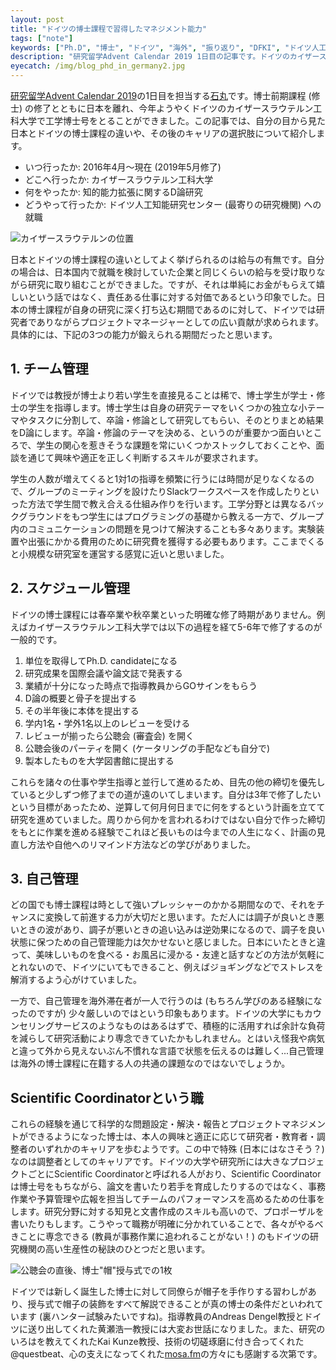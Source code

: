 ```yaml
---
layout: post
title: "ドイツの博士課程で習得したマネジメント能力"
tags: ["note"]
keywords: ["Ph.D", "博士", "ドイツ", "海外", "振り返り", "DFKI", "ドイツ人工知能研究センター", "カイザースラウテルン工科大学"]
description: "研究留学Advent Calendar 2019 1日目の記事です。ドイツのカイザースラウテルン工科大学で工学博士号をとることができたので、自分の目から見た日本とドイツの博士課程の違いや、その後のキャリアの選択肢について紹介します。"
eyecatch: /img/blog_phd_in_germany2.jpg
---
```


[研究留学Advent Calendar 2019](https://adventar.org/calendars/4026)の1日目を担当する[石丸](/ja/)です。博士前期課程 (修士) の修了とともに日本を離れ、今年ようやくドイツのカイザースラウテルン工科大学で工学博士号をとることができました。この記事では、自分の目から見た日本とドイツの博士課程の違いや、その後のキャリアの選択肢について紹介します。

* いつ行ったか: 2016年4月〜現在 (2019年5月修了)
* どこへ行ったか: カイザースラウテルン工科大学
* 何をやったか: 知的能力拡張に関するD論研究
* どうやって行ったか: ドイツ人工知能研究センター (最寄りの研究機関) への就職

![カイザースラウテルンの位置](/img/blog_phd_in_germany1.jpg)

日本とドイツの博士課程の違いとしてよく挙げられるのは給与の有無です。自分の場合は、日本国内で就職を検討していた企業と同じくらいの給与を受け取りながら研究に取り組むことができました。ですが、それは単純にお金がもらえて嬉しいという話ではなく、責任ある仕事に対する対価であるという印象でした。日本の博士課程が自身の研究に深く打ち込む期間であるのに対して、ドイツでは研究者でありながらプロジェクトマネージャーとしての広い貢献が求められます。具体的には、下記の3つの能力が鍛えられる期間だったと思います。

## 1. チーム管理

ドイツでは教授が博士より若い学生を直接見ることは稀で、博士学生が学士・修士の学生を指導します。博士学生は自身の研究テーマをいくつかの独立な小テーマやタスクに分割して、卒論・修論として研究してもらい、そのとりまとめ結果をD論にします。卒論・修論のテーマを決める、というのが重要かつ面白いところで、学生の関心を惹きそうな課題を常にいくつかストックしておくことや、面談を通じて興味や適正を正しく判断するスキルが要求されます。

学生の人数が増えてくると1対1の指導を頻繁に行うには時間が足りなくなるので、グループのミーティングを設けたりSlackワークスペースを作成したりといった方法で学生間で教え合える仕組み作りを行います。工学分野とは異なるバックグラウンドをもつ学生にはプログラミングの基礎から教える一方で、グループ内のコミュニケーションの問題を見つけて解決することも多々あります。実験装置や出張にかかる費用のために研究費を獲得する必要もあります。ここまでくると小規模な研究室を運営する感覚に近いと思いました。

## 2. スケジュール管理

ドイツの博士課程には春卒業や秋卒業といった明確な修了時期がありません。例えばカイザースラウテルン工科大学では以下の過程を経て5-6年で修了するのが一般的です。

1. 単位を取得してPh.D. candidateになる
2. 研究成果を国際会議や論文誌で発表する
3. 業績が十分になった時点で指導教員からGOサインをもらう
4. D論の概要と骨子を提出する
5. その半年後に本体を提出する
6. 学内1名・学外1名以上のレビューを受ける
7. レビューが揃ったら公聴会 (審査会) を開く
8. 公聴会後のパーティを開く (ケータリングの手配なども自分で)
9. 製本したものを大学図書館に提出する

これらを諸々の仕事や学生指導と並行して進めるため、目先の他の締切を優先していると少しずつ修了までの道が遠のいてしまいます。自分は3年で修了したいという目標があったため、逆算して何月何日までに何をするという計画を立てて研究を進めていました。周りから何かを言われるわけではない自分で作った締切をもとに作業を進める経験でこれほど長いものは今までの人生になく、計画の見直し方法や自他へのリマインド方法などの学びがありました。

## 3. 自己管理

どの国でも博士課程は時として強いプレッシャーのかかる期間なので、それをチャンスに変換して前進する力が大切だと思います。ただ人には調子が良いとき悪いときの波があり、調子が悪いときの追い込みは逆効果になるので、調子を良い状態に保つための自己管理能力は欠かせないと感じました。日本にいたときと違って、美味しいものを食べる・お風呂に浸かる・友達と話すなどの方法が気軽にとれないので、ドイツにいてもできること、例えばジョギングなどでストレスを解消するよう心がけていました。

一方で、自己管理を海外滞在者が一人で行うのは (もちろん学びのある経験になったのですが) 少々厳しいのではという印象もあります。ドイツの大学にもカウンセリングサービスのようなものはあるはずで、積極的に活用すれば余計な負荷を減らして研究活動により専念できていたかもしれません。とはいえ怪我や病気と違って外から見えないぶん不慣れな言語で状態を伝えるのは難しく...自己管理は海外の博士課程に在籍する人の共通の課題なのではないでしょうか。

## Scientific Coordinatorという職

これらの経験を通じて科学的な問題設定・解決・報告とプロジェクトマネジメントができるようになった博士は、本人の興味と適正に応じて研究者・教育者・調整者のいずれかのキャリアを歩むようです。この中で特殊 (日本にはなさそう？) なのは調整者としてのキャリアです。ドイツの大学や研究所には大きなプロジェクトごとにScientific Coordinatorと呼ばれる人がおり、Scientific Coordinatorは博士号をもちながら、論文を書いたり若手を育成したりするのではなく、事務作業や予算管理や広報を担当してチームのパフォーマンスを高めるための仕事をします。研究分野に対する知見と文書作成のスキルも高いので、プロポーザルを書いたりもします。こうやって職務が明確に分かれていることで、各々がやるべきことに専念できる (教員が事務作業に追われることがない！) のもドイツの研究機関の高い生産性の秘訣のひとつだと思います。

![公聴会の直後、博士"帽"授与式での1枚](/img/blog_phd_in_germany2.jpg)

ドイツでは新しく誕生した博士に対して同僚らが帽子を手作りする習わしがあり、授与式で帽子の装飾をすべて解説できることが真の博士の条件だといわれています (裏ハンター試験みたいですね)。指導教員のAndreas Dengel教授とドイツに送り出してくれた黄瀬浩一教授には大変お世話になりました。また、研究のいろはを教えてくれたKai Kunze教授、技術の切磋琢磨に付き合ってくれた@questbeat、心の支えになってくれた[mosa.fm](https://mosa.fm/)の方々にも感謝する次第です。